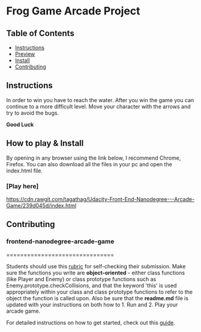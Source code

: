 # Frog Game Arcade Project

## Table of Contents

* [Instructions](#instructions)
* [Preview](#preview)
* [Install](#install)
* [Contributing](#contributing)

## Instructions

In order to win you have to reach the water. After you win the game you can continue to a more difficult level. Move your character with the arrows and try to avoid the bugs. 

**Good Luck**

## How to play & Install

By opening in any browser using the link below, I recommend Chrome, Firefox. You can also download all the files in your pc and open the index.html file.

### [Play here]
https://cdn.rawgit.com/tagathag/Udacity-Front-End-Nanodegree---Arcade-Game/239d045d/index.html


## Contributing

### frontend-nanodegree-arcade-game
===============================

Students should use this [rubric](https://review.udacity.com/#!/projects/2696458597/rubric) for self-checking their submission. Make sure the functions you write are **object-oriented** - either class functions (like Player and Enemy) or class prototype functions such as Enemy.prototype.checkCollisions, and that the keyword 'this' is used appropriately within your class and class prototype functions to refer to the object the function is called upon. Also be sure that the **readme.md** file is updated with your instructions on both how to 1. Run and 2. Play your arcade game.

For detailed instructions on how to get started, check out this [guide](https://docs.google.com/document/d/1v01aScPjSWCCWQLIpFqvg3-vXLH2e8_SZQKC8jNO0Dc/pub?embedded=true).
